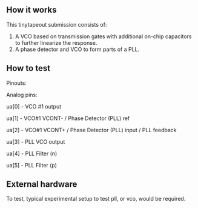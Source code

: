 <!---

This file is used to generate your project datasheet. Please fill in the information below and delete any unused
sections.

You can also include images in this folder and reference them in the markdown. Each image must be less than
512 kb in size, and the combined size of all images must be less than 1 MB.
-->

## How it works

This tinytapeout submission consists of:
1. A VCO based on transmission gates with additional on-chip capacitors to further linearize the response.
2. A phase detector and VCO to form parts of a PLL.

## How to test

Pinouts:

Analog pins:

ua[0] - VCO #1 output

ua[1] - VCO#1 VCONT- / Phase Detector (PLL) ref

ua[2] - VCO#1 VCONT+ / Phase Detector (PLL) input / PLL feedback

ua[3] - PLL VCO output

ua[4] - PLL Filter (n)  

ua[5] - PLL Filter (p)


## External hardware

To test, typical experimental setup to test pll, or vco, would be required.
